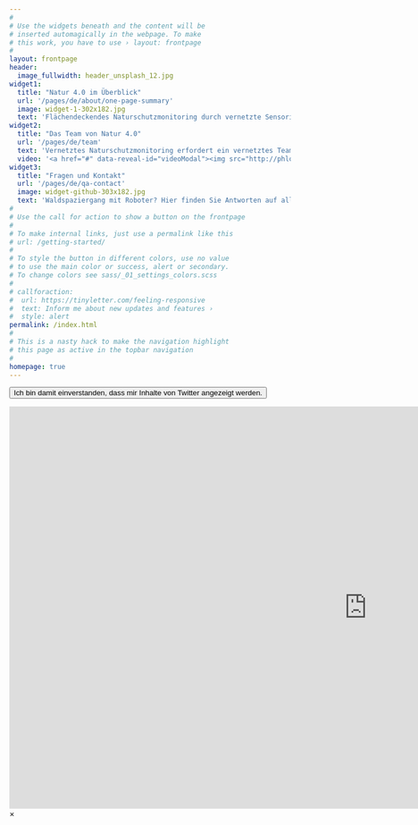 ```yaml
---
#
# Use the widgets beneath and the content will be
# inserted automagically in the webpage. To make
# this work, you have to use › layout: frontpage
#
layout: frontpage
header:
  image_fullwidth: header_unsplash_12.jpg
widget1:
  title: "Natur 4.0 im Überblick"
  url: '/pages/de/about/one-page-summary'
  image: widget-1-302x182.jpg
  text: 'Flächendeckendes Naturschutzmonitoring durch vernetzte Sensorik als Grundlage für einen nachhaltigen Artenschutz und die Sicherung von Ökosystemfunktionen.'
widget2:
  title: "Das Team von Natur 4.0"
  url: '/pages/de/team'
  text: 'Vernetztes Naturschutzmonitoring erfordert ein vernetztes Team im Querschnittsverbund aus Wissenschaft, Praxis und Bildung.'
  video: '<a href="#" data-reveal-id="videoModal"><img src="http://phlow.github.io/feeling-responsive/images/start-video-feeling-responsive-302x182.jpg" width="302" height="182" alt=""/></a>'
widget3:
  title: "Fragen und Kontakt"
  url: '/pages/de/qa-contact'
  image: widget-github-303x182.jpg
  text: 'Waldspaziergang mit Roboter? Hier finden Sie Antworten auf allgemeine Fragen und Kontaktinformationen.'
#
# Use the call for action to show a button on the frontpage
#
# To make internal links, just use a permalink like this
# url: /getting-started/
#
# To style the button in different colors, use no value
# to use the main color or success, alert or secondary.
# To change colors see sass/_01_settings_colors.scss
#
# callforaction:
#  url: https://tinyletter.com/feeling-responsive
#  text: Inform me about new updates and features ›
#  style: alert
permalink: /index.html
#
# This is a nasty hack to make the navigation highlight
# this page as active in the topbar navigation
#
homepage: true
---
```


<p id="twitter-target"><button onclick="setShowTwitter()">Ich bin damit einverstanden, dass mir Inhalte von Twitter angezeigt werden.</button></p>

<script type="text/javascript">

function setShowTwitter() {
  docCookies.setItem("show-twitter", "true");
  showTwitter();
}

function showTwitter() {
  var tag_a = document.createElement("a");
  tag_a.className = "twitter-timeline";
  tag_a.href = "https://twitter.com/Nature40Lab?ref_src=twsrc%5Etfw";
  tag_a.innerHTML = "Tweets";
  var tag_script = document.createElement("script");
  tag_script.async = true;
  tag_script.src = "https://platform.twitter.com/widgets.js";
  tag_script.charset = "utf-8";

  tag_target = document.getElementById("twitter-target");
  tag_target.innerHTML = "";
  tag_target.appendChild(tag_a);
  tag_target.appendChild(tag_script);
}

function init() {
  var cooky = docCookies.getItem("show-twitter");
  if(cooky === 'true') {
    showTwitter();
  }
}

document.addEventListener('DOMContentLoaded', function() {init();}, false);

</script>



<div id="videoModal" class="reveal-modal large" data-reveal="">
  <div class="flex-video widescreen vimeo" style="display: block;">
    <iframe width="1280" height="720" src="https://www.youtube.com/embed/3b5zCFSmVvU" frameborder="0" allowfullscreen></iframe>
  </div>
  <a class="close-reveal-modal">&#215;</a>
</div>
